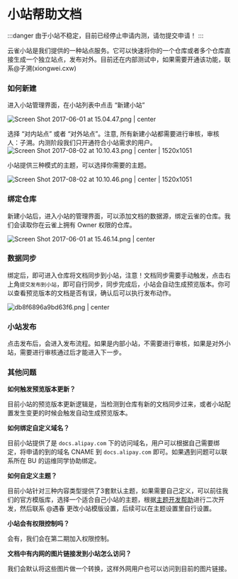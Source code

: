 # 小站帮助文档

:::danger
由于小站不稳定，目前已经停止申请内测，请勿提交申请！
:::

云雀小站是我们提供的一种站点服务。它可以快速将你的一个仓库或者多个仓库直接生成一个独立站点，发布对外。目前还在内部测试中，如果需要开通该功能，联系@子溯(xiongwei.cxw) 

### 如何新建

进入小站管理界面，在小站列表中点击 “新建小站”

![Screen Shot 2017-06-01 at 15.04.47.png | center](https://private-alipayobjects.alipay.com/alipay-rmsdeploy-image/skylark/png/7237/30796de1c8a11199.png "")


选择 “对内站点” 或者 “对外站点”。注意, 所有新建小站都需要进行审核，审核人：子溯。内测阶段我们只开通符合小站需求的用户。  
![Screen Shot 2017-08-02 at 10.10.43.png | center | 1520x1051](https://private-alipayobjects.alipay.com/alipay-rmsdeploy-image/skylark/png/undefined/4fca493e8a49521b.png "")


小站提供三种模式的主题，可以选择你需要的主题。

![Screen Shot 2017-08-02 at 10.10.46.png | center | 1520x1051](https://private-alipayobjects.alipay.com/alipay-rmsdeploy-image/skylark/png/undefined/d38825723c276242.png "")


### 绑定仓库

新建小站后，进入小站的管理界面，可以添加文档的数据源，绑定云雀的仓库。我们会读取你在云雀上拥有 Owner 权限的仓库。

![Screen Shot 2017-06-01 at 15.46.14.png | center](https://private-alipayobjects.alipay.com/alipay-rmsdeploy-image/skylark/png/7237/acb28cf8fbeee163.png "")


### 数据同步

绑定后，即可进入仓库将文档同步到小站，注意！文档同步需要手动触发，点击右上角`提交发布到小站`，即可自行同步，同步完成后，小站会自动生成预览版本。你可以查看预览版本的文档是否有误，确认后可以执行发布动作。

![db8f6896a9bd63f6.png | center](https://private-alipayobjects.alipay.com/alipay-rmsdeploy-image/skylark/png/3/db8f6896a9bd63f6.png "")


### 小站发布

点击发布后，会进入发布流程。如果是内部小站，不需要进行审核，如果是对外小站，需要进行审核通过后才能进入下一步。

### 其他问题

**如何触发预览版本更新？**

目前小站的预览版本更新逻辑是，当检测到仓库有新的文档同步过来，或者小站配置发生变更的时候会触发自动生成预览版本。

**如何绑定自定义域名？**

目前小站提供了是 `docs.alipay.com` 下的访问域名，用户可以根据自己需要绑定，将申请的到的域名 CNAME 到 `docs.alipay.com` 即可。如果遇到问题可以联系所在 BU 的运维同学协助绑定。

**如何自定义主题？**

目前小站针对三种内容类型提供了3套默认主题，如果需要自己定义，可以前往我们的官方模版库，选择一个适合自己小站的主题，根据[主题开发帮助](site-theme)进行二次开发，然后联系 @遇春 更改小站模版设置，后续可以在主题设置里自行设置。

**小站会有权限控制吗？**

会有，我们会在第二期加入权限控制。

**文档中有内网的图片链接发到小站怎么访问？**

我们会默认将这些图片做一个转换，这样外网用户也可以访问到目前的图片链接。
